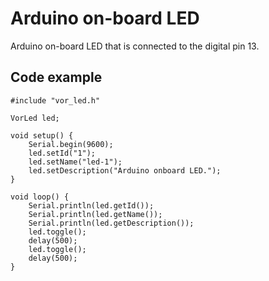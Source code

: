 # Arduino on-board LED

Arduino on-board LED that is connected to the digital pin 13.

## Code example

```
#include "vor_led.h"

VorLed led;

void setup() {
    Serial.begin(9600);
    led.setId("1");
    led.setName("led-1");
    led.setDescription("Arduino onboard LED.");
}

void loop() {
    Serial.println(led.getId());
    Serial.println(led.getName());
    Serial.println(led.getDescription());
    led.toggle();
    delay(500);
    led.toggle();
    delay(500);
}
```
